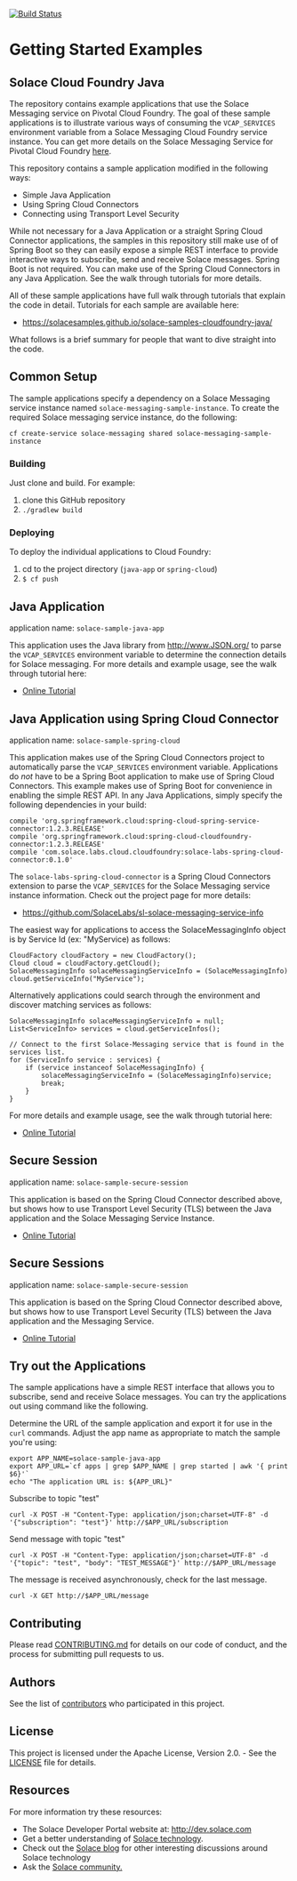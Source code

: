 [![Build Status](https://travis-ci.org/SolaceSamples/solace-samples-cloudfoundry-java.svg?branch=master)](https://travis-ci.org/SolaceSamples/solace-samples-cloudfoundry-java)

# Getting Started Examples
## Solace Cloud Foundry Java

The repository contains example applications that use the Solace Messaging service on Pivotal Cloud Foundry. The goal of these sample applications is to illustrate various ways of consuming the `VCAP_SERVICES` environment variable from a Solace Messaging Cloud Foundry service instance. You can get more details on the Solace Messaging Service for Pivotal Cloud Foundry [here](http://docs.pivotal.io/solace-messaging/).

This repository contains a sample application modified in the following ways:

* Simple Java Application
* Using Spring Cloud Connectors
* Connecting using Transport Level Security

While not necessary for a Java Application or a straight Spring Cloud Connector applications, the samples in this repository still make use of of Spring Boot so they can easily expose a simple REST interface to provide interactive ways to subscribe, send and receive Solace messages. Spring Boot is not required. You can make use of the Spring Cloud Connectors in any Java Application. See the walk through tutorials for more details.

All of these sample applications have full walk through tutorials that explain the code in detail. Tutorials for each sample are available here:

* https://solacesamples.github.io/solace-samples-cloudfoundry-java/

What follows is a brief summary for people that want to dive straight into the code.

## Common Setup

The sample applications specify a dependency on a Solace Messaging service instance named `solace-messaging-sample-instance`. To create the required Solace messaging service instance, do the following:

	cf create-service solace-messaging shared solace-messaging-sample-instance

### Building

Just clone and build. For example: 

1. clone this GitHub repository
1. `./gradlew build`

### Deploying

To deploy the individual applications to Cloud Foundry:

1. cd to the project directory (`java-app` or `spring-cloud`)
1. `$ cf push`

## Java Application

application name: `solace-sample-java-app`

This application uses the Java library from http://www.JSON.org/ to parse the `VCAP_SERVICES` environment variable to determine the connection details for Solace messaging. For more details and example usage, see the walk through tutorial here:

* [Online Tutorial](https://solacesamples.github.io/solace-samples-cloudfoundry-java/java-app/)

## Java Application using Spring Cloud Connector

application name: `solace-sample-spring-cloud`

This application makes use of the Spring Cloud Connectors project to automatically parse the `VCAP_SERVICES` environment variable. Applications do *not* have to be a Spring Boot application to make use of Spring Cloud Connectors. This example makes use of Spring Boot for convenience in enabling the simple REST API. In any Java Applications, simply specify the following dependencies in your build:

	compile 'org.springframework.cloud:spring-cloud-spring-service-connector:1.2.3.RELEASE'
	compile 'org.springframework.cloud:spring-cloud-cloudfoundry-connector:1.2.3.RELEASE'
	compile 'com.solace.labs.cloud.cloudfoundry:solace-labs-spring-cloud-connector:0.1.0'

The `solace-labs-spring-cloud-connector` is a Spring Cloud Connectors extension to parse the `VCAP_SERVICES` for the Solace Messaging service instance information. Check out the project page for more details:

* https://github.com/SolaceLabs/sl-solace-messaging-service-info

The easiest way for applications to access the SolaceMessagingInfo object is by Service Id (ex: "MyService) as follows:

	CloudFactory cloudFactory = new CloudFactory();
	Cloud cloud = cloudFactory.getCloud();
	SolaceMessagingInfo solaceMessagingServiceInfo = (SolaceMessagingInfo) cloud.getServiceInfo("MyService");
	
Alternatively applications could search through the environment and discover matching services as follows:

	SolaceMessagingInfo solaceMessagingServiceInfo = null;
	List<ServiceInfo> services = cloud.getServiceInfos();
		
	// Connect to the first Solace-Messaging service that is found in the services list.
	for (ServiceInfo service : services) {
		if (service instanceof SolaceMessagingInfo) {
			solaceMessagingServiceInfo = (SolaceMessagingInfo)service;
			break;
		}
	}

For more details and example usage, see the walk through tutorial here:

* [Online Tutorial](https://solacesamples.github.io/solace-samples-cloudfoundry-java/spring-cloud/)

## Secure Session

application name: `solace-sample-secure-session`

This application is based on the Spring Cloud Connector described above, but shows how to use
Transport Level Security (TLS) between the Java application and the Solace Messaging Service Instance.

* [Online Tutorial](https://solacesamples.github.io/solace-samples-cloudfoundry-java/secure-session/)

## Secure Sessions

application name: `solace-sample-secure-session`

This application is based on the Spring Cloud Connector described above, but shows how to use
Transport Level Security (TLS) between the Java application and the Messaging Service.

* [Online Tutorial](https://solacesamples.github.io/solace-samples-cloudfoundry-java/secure-session/)

## Try out the Applications

The sample applications have a simple REST interface that allows you to subscribe, send and receive Solace messages. You can try the applications out using command like the following.

Determine the URL of the sample application and export it for use in the `curl` commands. Adjust the app name as appropriate to match the sample you're using:

	export APP_NAME=solace-sample-java-app
	export APP_URL=`cf apps | grep $APP_NAME | grep started | awk '{ print $6}'`
	echo "The application URL is: ${APP_URL}"

Subscribe to topic "test"

	curl -X POST -H "Content-Type: application/json;charset=UTF-8" -d '{"subscription": "test"}' http://$APP_URL/subscription

Send message with topic "test"

	curl -X POST -H "Content-Type: application/json;charset=UTF-8" -d '{"topic": "test", "body": "TEST_MESSAGE"}' http://$APP_URL/message

The message is received asynchronously, check for the last message.

	curl -X GET http://$APP_URL/message

## Contributing

Please read [CONTRIBUTING.md](CONTRIBUTING.md) for details on our code of conduct, and the process for submitting pull requests to us.

## Authors

See the list of [contributors](https://github.com/SolaceSamples/solace-samples-cloudfoundry-java/contributors) who participated in this project.

## License

This project is licensed under the Apache License, Version 2.0. - See the [LICENSE](LICENSE) file for details.

## Resources

For more information try these resources:


- The Solace Developer Portal website at: http://dev.solace.com
- Get a better understanding of [Solace technology](http://dev.solace.com/tech/).
- Check out the [Solace blog](http://dev.solace.com/blog/) for other interesting discussions around Solace technology
- Ask the [Solace community.](http://dev.solace.com/community/)
